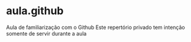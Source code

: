 # aula.github
Aula de familiarização com o Github
Este repertório privado tem intenção somente de servir durante a aula
